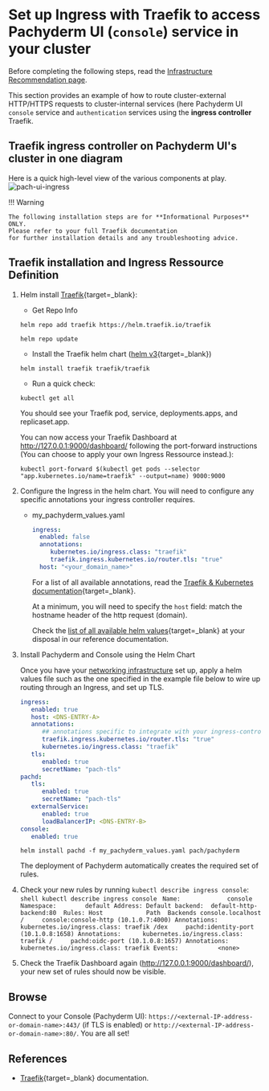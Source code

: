 # Set up Ingress with Traefik to access Pachyderm UI (`console`) service in your cluster 

Before completing the following steps, read the [Infrastructure Recommendation page](../).

This section provides an example of how to route
cluster-external HTTP/HTTPS requests to cluster-internal services
(here Pachyderm UI `console` service and `authentication` services
using the **ingress controller** Traefik.
 

## Traefik ingress controller on Pachyderm UI's cluster in one diagram
Here is a quick high-level view of the various components at play.
![pach-ui-ingress](../../../images/console_ingress_traefik.png)

!!! Warning 

    The following installation steps are for **Informational Purposes** ONLY. 
    Please refer to your full Traefik documentation 
    for further installation details and any troubleshooting advice.

## Traefik installation and Ingress Ressource Definition
1. Helm install [Traefik](https://github.com/traefik/traefik-helm-chart){target=_blank}:

    - Get Repo Info
    ```shell
    helm repo add traefik https://helm.traefik.io/traefik
    ```
    ```shell
    helm repo update
    ```

    - Install the Traefik helm chart ([helm v3](https://helm.sh/docs/intro/){target=_blank})
    ```shell
    helm install traefik traefik/traefik
    ```

   - Run a quick check:
    ```shell
    kubectl get all 
    ```
    You should see your Traefik pod, service, deployments.apps, and replicaset.app.

    You can now access your Traefik Dashboard at http://127.0.0.1:9000/dashboard/ following the port-forward instructions (You can choose to apply your own Ingress Ressource instead.):
    ```shell
    kubectl port-forward $(kubectl get pods --selector "app.kubernetes.io/name=traefik" --output=name) 9000:9000
    ```

1. Configure the Ingress in the helm chart.
   You will need to configure any specific annotations your ingress controller requires. 

    - my_pachyderm_values.yaml
       ```yaml
       ingress:
         enabled: false
         annotations:
            kubernetes.io/ingress.class: "traefik"
            traefik.ingress.kubernetes.io/router.tls: "true"
         host: "<your_domain_name>"
       ```

       For a list of all available annotations, read the [Traefik & Kubernetes documentation](https://doc.traefik.io/traefik/routing/providers/kubernetes-ingress/){target=_blank}.

       At a minimum, you will need to specify the `host` field: match the hostname header of the http request (domain).  


       Check the [list of all available helm values](https://github.com/pachyderm/pachyderm/blob/42462ba37f23452a5ea764543221bf8946cebf4f/etc/helm/pachyderm/values.yaml#L143){target=_blank} at your disposal in our reference documentation.

1. Install Pachyderm and Console using the Helm Chart

      Once you have your [networking infrastructure](./) set up, apply a helm values file such as the one specified in the example file below to wire up routing through an Ingress, and set up TLS.


      ```yaml
      ingress:
         enabled: true
         host: <DNS-ENTRY-A>
         annotations:
            ## annotations specific to integrate with your ingress-controller
            traefik.ingress.kubernetes.io/router.tls: "true"
            kubernetes.io/ingress.class: "traefik"
         tls:
            enabled: true
            secretName: "pach-tls"
      pachd:
         tls:
            enabled: true
            secretName: "pach-tls"
         externalService:
            enabled: true
            loadBalancerIP: <DNS-ENTRY-B>
      console:
         enabled: true
      ```
      ```shell
      helm install pachd -f my_pachyderm_values.yaml pach/pachyderm
      ```
      The deployment of Pachyderm automatically creates the required set of rules.

1. Check your new rules by running `kubectl describe ingress console`:
         ```shell
         kubectl describe ingress console
         ```
         ```
         Name:             console
         Namespace:        default
         Address:
         Default backend:  default-http-backend:80 
         Rules:
         Host            Path  Backends
         console.localhost
                           /     console:console-http (10.1.0.7:4000)
         Annotations:      kubernetes.io/ingress.class: traefik
                           /dex     pachd:identity-port (10.1.0.8:1658)
         Annotations:      kubernetes.io/ingress.class: traefik
                           /     pachd:oidc-port (10.1.0.8:1657)
         Annotations:      kubernetes.io/ingress.class: traefik
         Events:           <none>
         ```
       
1. Check the Traefik Dashboard again (http://127.0.0.1:9000/dashboard/), your new set of rules should now be visible.


## Browse
Connect to your Console (Pachyderm UI): `https://<external-IP-address-or-domain-name>:443/` (if TLS is enabled) or `http://<external-IP-address-or-domain-name>:80/`. You are all set!

## References
* [Traefik](https://doc.traefik.io/traefik/v1.7/user-guide/kubernetes/){target=_blank} documentation.




